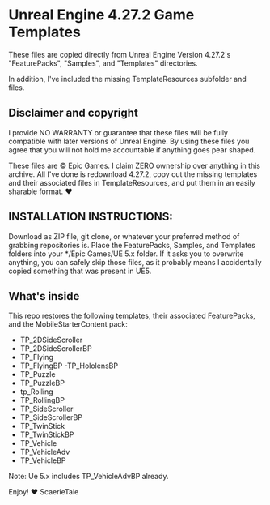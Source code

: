 # Unreal Engine 4.27.2 Game Templates

These files are copied directly from Unreal Engine Version 4.27.2's "FeaturePacks", "Samples", and "Templates" directories.

In addition, I've included the missing TemplateResources subfolder and files.

## Disclaimer and copyright

I provide NO WARRANTY or guarantee that these files will be fully compatible with later versions
of Unreal Engine. By using these files you agree that you will not hold me accountable if
anything goes pear shaped.

These files are © Epic Games. I claim ZERO ownership over anything in this archive. All I've
done is redownload 4.27.2, copy out the missing templates and their associated files in
TemplateResources, and put them in an easily sharable format. ♥

## INSTALLATION INSTRUCTIONS:

Download as ZIP file, git clone, or whatever your preferred method of grabbing repositories is. Place the FeaturePacks, Samples, and Templates folders into your \*/Epic Games/UE 5.x folder. If it asks you to overwrite anything, you can safely skip those files, as it probably means I accidentally copied something that was present in UE5.

## What's inside

This repo restores the following templates, their associated FeaturePacks, and the MobileStarterContent pack:

- TP_2DSideScroller
- TP_2DSideScrollerBP
- TP_Flying
- TP_FlyingBP
  -TP_HololensBP
- TP_Puzzle
- TP_PuzzleBP
- tp_Rolling
- TP_RollingBP
- TP_SideScroller
- TP_SideScrollerBP
- TP_TwinStick
- TP_TwinStickBP
- TP_Vehicle
- TP_VehicleAdv
- TP_VehicleBP

Note: Ue 5.x includes TP_VehicleAdvBP already.

Enjoy!
♥ ScaerieTale
